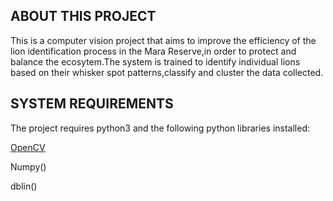 <h2>ABOUT THIS PROJECT</h2>
 
This is a computer vision project that aims to improve the efficiency of the lion identification process in the Mara Reserve,in order to protect and balance the ecosytem.The system is trained to identify individual lions based on their whisker spot patterns,classify and cluster the data collected.



<h2>SYSTEM REQUIREMENTS</h2>

The project requires python3 and the following python libraries installed:

[OpenCV](https://opencv.org/)

Numpy()

dblin()
 
